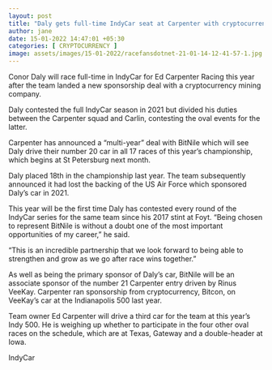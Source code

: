 ```yaml
---
layout: post
title: "Daly gets full-time IndyCar seat at Carpenter with cryptocurrency sponsor · RaceFans"
author: jane 
date: 15-01-2022 14:47:01 +05:30 
categories: [ CRYPTOCURRENCY ] 
image: assets/images/15-01-2022/racefansdotnet-21-01-14-12-41-57-1.jpg
---
```

Conor Daly will race full-time in IndyCar for Ed Carpenter Racing this year after the team landed a new sponsorship deal with a cryptocurrency mining company.

Daly contested the full IndyCar season in 2021 but divided his duties between the Carpenter squad and Carlin, contesting the oval events for the latter.

Carpenter has announced a “multi-year” deal with BitNile which will see Daly drive their number 20 car in all 17 races of this year’s championship, which begins at St Petersburg next month.

Daly placed 18th in the championship last year. The team subsequently announced it had lost the backing of the US Air Force which sponsored Daly’s car in 2021.

This year will be the first time Daly has contested every round of the IndyCar series for the same team since his 2017 stint at Foyt. “Being chosen to represent BitNile is without a doubt one of the most important opportunities of my career,” he said.

“This is an incredible partnership that we look forward to being able to strengthen and grow as we go after race wins together.”

As well as being the primary sponsor of Daly’s car, BitNile will be an associate sponsor of the number 21 Carpenter entry driven by Rinus VeeKay. Carpenter ran sponsorship from cryptocurrency, Bitcon, on VeeKay’s car at the Indianapolis 500 last year.

Team owner Ed Carpenter will drive a third car for the team at this year’s Indy 500. He is weighing up whether to participate in the four other oval races on the schedule, which are at Texas, Gateway and a double-header at Iowa.

IndyCar